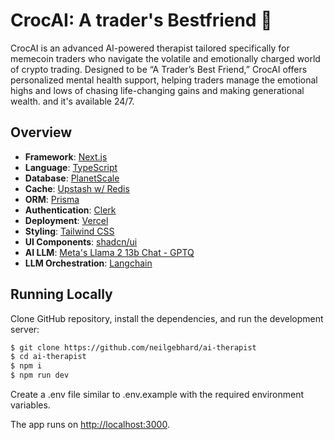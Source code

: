 # CrocAI: A trader's Bestfriend 🐊

CrocAI is an advanced AI-powered therapist tailored specifically for memecoin traders who navigate the volatile and emotionally charged world of crypto trading. Designed to be “A Trader’s Best Friend,” CrocAI offers personalized mental health support, helping traders manage the emotional highs and lows of chasing life-changing gains and making generational wealth. and it's available 24/7.

## Overview

- **Framework**: [Next.js](https://nextjs.org/)
- **Language**: [TypeScript](https://www.typescriptlang.org/)
- **Database**: [PlanetScale](https://planetscale.com/)
- **Cache**: [Upstash w/ Redis](https://upstash.com/)
- **ORM**: [Prisma](https://www.prisma.io/)
- **Authentication**: [Clerk](https://clerk.com/)
- **Deployment**: [Vercel](https://vercel.com)
- **Styling**: [Tailwind CSS](https://tailwindcss.com/)
- **UI Components**: [shadcn/ui](https://ui.shadcn.com/)
- **AI LLM**: [Meta's Llama 2 13b Chat - GPTQ
  ](https://replicate.com/lucataco/llama-2-13b-chat)
- **LLM Orchestration**: [Langchain](https://js.langchain.com/docs/get_started/introduction/)

## Running Locally

Clone GitHub repository, install the dependencies, and run the development server:

```bash
$ git clone https://github.com/neilgebhard/ai-therapist
$ cd ai-therapist
$ npm i
$ npm run dev
```

Create a .env file similar to .env.example with the required environment variables.

The app runs on [http://localhost:3000](http://localhost:3000).
